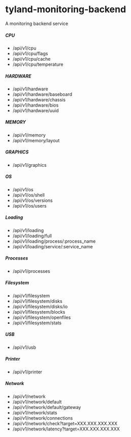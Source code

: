 # tyland-monitoring-backend
A monitoring backend service

##### CPU
- /api/v1/cpu
- /api/v1/cpu/flags
- /api/v1/cpu/cache
- /api/v1/cpu/temperature

##### HARDWARE
- /api/v1/hardware
- /api/v1/hardware/baseboard
- /api/v1/hardware/chassis
- /api/v1/hardware/bios
- /api/v1/hardware/uuid

##### MEMORY
- /api/v1/memory
- /api/v1/memory/layout

##### GRAPHICS
- /api/v1/graphics

##### OS
- /api/v1/os
- /api/v1/os/shell
- /api/v1/os/versions
- /api/v1/os/users

##### Loading
- /api/v1/loading
- /api/v1/loading/full
- /api/v1/loading/process/:process_name
- /api/v1/loading/service/:service_name

##### Processes
- /api/v1/processes

##### Filesystem
- /api/v1/filesystem
- /api/v1/filesystem/disks
- /api/v1/filesystem/disks/io
- /api/v1/filesystem/blocks
- /api/v1/filesystem/openfiles
- /api/v1/filesystem/stats

##### USB
- /api/v1/usb

##### Printer
- /api/v1/printer

##### Network
- /api/v1/network
- /api/v1/network/default
- /api/v1/network/default/gateway
- /api/v1/network/stats
- /api/v1/network/connections
- /api/v1/network/check?target=XXX.XXX.XXX.XXX
- /api/v1/network/latency?target=XXX.XXX.XXX.XXX
